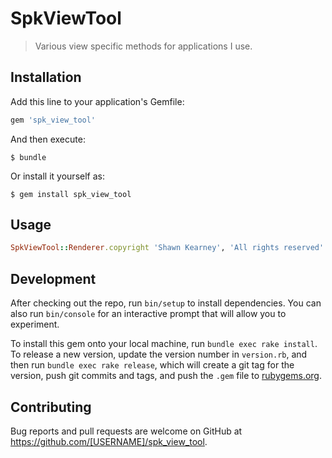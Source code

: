 # SpkViewTool

> Various view specific methods for applications I use.

## Installation

Add this line to your application's Gemfile:

```ruby
gem 'spk_view_tool'
```

And then execute:

    $ bundle

Or install it yourself as:

    $ gem install spk_view_tool

## Usage

```ruby
SpkViewTool::Renderer.copyright 'Shawn Kearney', 'All rights reserved'
```

## Development

After checking out the repo, run `bin/setup` to install dependencies. You can also run `bin/console` for an interactive prompt that will allow you to experiment.

To install this gem onto your local machine, run `bundle exec rake install`. To release a new version, update the version number in `version.rb`, and then run `bundle exec rake release`, which will create a git tag for the version, push git commits and tags, and push the `.gem` file to [rubygems.org](https://rubygems.org).

## Contributing

Bug reports and pull requests are welcome on GitHub at https://github.com/[USERNAME]/spk_view_tool.
